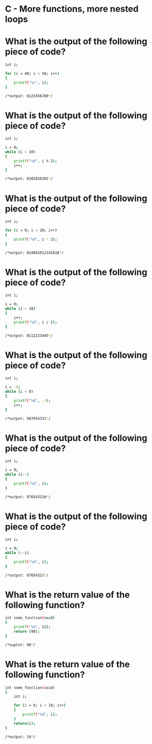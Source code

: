 # C - More functions, more nested loops  
  
#  What is the output of the following piece of code?
```sh
int i;

for (i = 48; i < 58; i++)
{
    printf("%c", i);
}

/*output: 0123456789*/
```   
# What is the output of the following piece of code?  
```sh
int i;

i = 0;
while (i < 10)
{
    printf("%d", i % 2);
    i++;
}

/*output: 0101010101*/
```
# What is the output of the following piece of code?
```sh
int i;

for (i = 0; i < 10; i++)
{
    printf("%d", i * 2);
}

/*output: 024681012141618*/
```
# What is the output of the following piece of code?
```sh
int i;

i = 0;
while (i < 10)
{
    i++;
    printf("%d", i / 2);
}

/*output: 0112233445*/
```
# What is the output of the following piece of code?
```sh
int i;

i = -9;
while (i < 0)
{
    printf("%d", -i);
    i++;
}

/*output: 987654321*/
```
# What is the output of the following piece of code?
```sh
int i;

i = 9;
while (i--)
{
    printf("%d", i);
}

/*output: 876543210*/
```
# What is the output of the following piece of code?
```sh
int i;

i = 9;
while (--i)
{
    printf("%d", i);
}

/*output: 87654321*/
```

# What is the return value of the following function?
```sh
int some_function(void)
{
    printf("%d", 12);
    return (98);
}

/*ouptut: 98*/
```
# What is the return value of the following function?
```sh
int some_function(void)
{
    int i;

    for (i = 0; i < 10; i++)
    {
        printf("%d", i);
    }
    return(i);
}

/*output: 10*/
```
